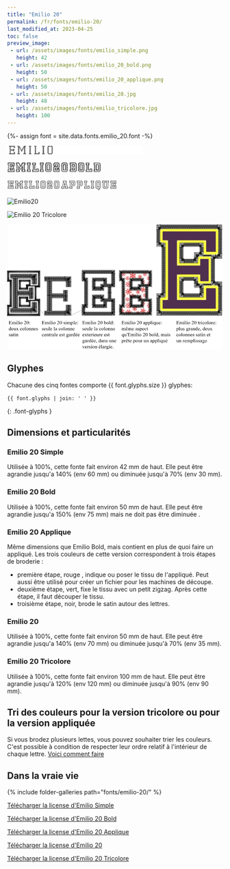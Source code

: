 ```yaml
---
title: "Emilio 20"
permalink: /fr/fonts/emilio-20/
last_modified_at: 2023-04-25
toc: false
preview_image:
 - url: /assets/images/fonts/emilio_simple.png
   height: 42
 - url: /assets/images/fonts/emilio_20_bold.png
   height: 50
 - url: /assets/images/fonts/emilio_20_applique.png
   height: 50
 - url: /assets/images/fonts/emilio_20.jpg
   height: 48
 - url: /assets/images/fonts/emilio_tricolore.jpg
   height: 100
---
```

{%- assign font = site.data.fonts.emilio_20.font -%}

<img 
     src="/assets/images/fonts/emilio_simple.png"
     alt="Emilio20" height="21">
 
<img 
     src="/assets/images/fonts/emilio_20_bold.png"
     alt="Emilio20" height="25">
 
<img 
     src="/assets/images/fonts/emilio_20_applique.png"
     alt="Emilio20" height="25">

<img 
     src="/assets/images/fonts/emilio_20.jpg"
     alt="Emilio20" height="24">
     
<img 
     src="/assets/images/fonts/emilio_tricolore.jpg"
     alt="Emilio 20 Tricolore" height="50">
     
 <img 
     src="/assets/images/fonts/emilio_20_all_versions_french.png"
     alt="Comparaison des Emilio 20" >

## Glyphes
Chacune des cinq fontes comporte  {{ font.glyphs.size }} glyphes:

```
{{ font.glyphs | join: ' ' }}
```
{: .font-glyphs }

## Dimensions et particularités

###  Emilio 20 Simple

Utilisée à 100%, cette fonte fait environ 42 mm de haut.
Elle peut être agrandie jusqu'a 140% (env 60 mm) ou diminuée jusqu'à 70% (env 30 mm).

### Emilio 20 Bold
Utilisée à 100%, cette fonte fait environ 50 mm de haut.
Elle peut être agrandie jusqu'a 150% (env 75 mm) mais ne doit pas être diminuée .

### Emilio 20 Applique
Même dimensions que Emilio Bold, mais contient en plus de quoi faire un appliqué. 
Les trois couleurs de cette version correspondent à trois étapes de broderie :
* première étape, rouge , indique ou poser le tissu de l'appliqué. Peut aussi être utilisé pour créer un fichier pour les machines de découpe.
* deuxième étape, vert, fixe le tissu avec un petit zigzag. Après cette étape, il faut découper le tissu.
* troisième étape, noir, brode le satin autour des lettres. 

### Emilio 20
Utilisée à 100%, cette fonte fait environ 50 mm de haut.
Elle peut être agrandie jusqu'a 140% (env 70 mm) ou diminuée jusqu'à 70% (env 35 mm).

### Emilio 20 Tricolore
Utilisée à 100%, cette fonte fait environ  100 mm de haut.
Elle peut être agrandie jusqu'à 120% (env 120 mm) ou diminuée jusqu'à 90% (env 90 mm).

## Tri des couleurs pour la version tricolore ou pour la version appliquée
Si vous brodez plusieurs lettes, vous pouvez souhaiter trier les couleurs. C'est possible à condition de respecter leur ordre relatif à l'intérieur de chaque lettre. [Voici comment faire](https://inkstitch.org/fr/docs/lettering/#tri-des-couleurs)


## Dans la vraie vie
{% include folder-galleries path="fonts/emilio-20/" %}

[Télécharger la license d'Emilio Simple](https://github.com/inkstitch/inkstitch/tree/main/fonts/emilio_20_simple/LICENSE)

[Télécharger la license d'Emilio 20 Bold](https://github.com/inkstitch/inkstitch/tree/main/fonts/emilio_20_bold/LICENSE)

[Télécharger la license d'Emilio 20 Applique](https://github.com/inkstitch/inkstitch/tree/main/fonts/emilio_20_applique/LICENSE)

[Télécharger la license d'Emilio 20](https://github.com/inkstitch/inkstitch/tree/main/fonts/emilio_20/LICENSE)

[Télécharger la license d'Emilio 20 Tricolore](https://github.com/inkstitch/inkstitch/tree/main/fonts/emilio_20_tricolore/LICENSE)





